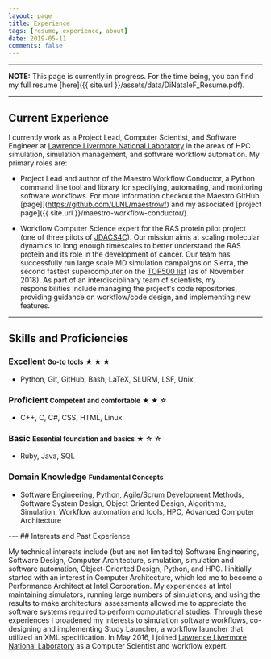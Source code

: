 ```yaml
---
layout: page
title: Experience
tags: [resume, experience, about]
date: 2019-05-11
comments: false
---
```


---

**NOTE:** This page is currently in progress. For the time being, you can find my full resume [here]({{ site.url }}/assets/data/DiNataleF_Resume.pdf).

---
## Current Experience
I currently work as a Project Lead, Computer Scientist, and Software Engineer at [Lawrence Livermore National Laboratory](https://www.llnl.gov) in the areas of HPC simulation, simulation management, and software workflow automation. My primary roles are:

+ Project Lead and author of the Maestro Workflow Conductor, a Python command line tool and library for specifying, automating, and monitoring software workflows. For more information checkout the Maestro GitHub [page]](https://github.com/LLNL/maestrowf) and my associated [project page]({{ site.url }}/maestro-workflow-conductor/).

+ Workflow Computer Science expert for the RAS protein pilot project (one of three pilots of [JDACS4C](https://datascience.cancer.gov/collaborations/joint-design-advanced-computing)). Our mission aims at scaling molecular dynamics to long enough timescales to better understand the RAS protein and its role in the development of cancer. Our team has successfully run large scale MD simulation campaigns on Sierra, the second fastest supercomputer on the [TOP500 list](https://www.top500.org/lists/2018/11/) (as of November 2018). As part of an interdisciplinary team of scientists, my responsibilities include managing the project's code repositories, providing guidance on workflow/code design, and implementing new features.

---
## Skills and Proficiencies
<h3><strong>Excellent</strong> <a style="font-size:80%">Go-to tools</a>
    <span><small>★ ★ ★</small></span>
</h3>
<ul>
    <li>Python, Git, GitHub, Bash, LaTeX, SLURM, LSF, Unix</li>
</ul>
<h3><strong>Proficient</strong> <a style="font-size:80%">Competent and comfortable</a>
    <span><small>★ ★ ☆</small></span>
</h3>
<ul>
    <li>C++, C, C#, CSS, HTML, Linux</li>
</ul>
<h3><strong>Basic</strong> <a style="font-size:80%">Essential foundation and basics</a>
    <span><small>★ ☆ ☆</small></span>
</h3>
<ul>
    <li>Ruby, Java, SQL</li>
</ul>
<h3><strong>Domain Knowledge</strong> <a style="font-size:80%">Fundamental Concepts</a></h3>
<ul>
    <li>Software Engineering, Python, Agile/Scrum Development Methods, Software System Design, Object Oriented Design, Algorithms, Simulation, Workflow automation and tools, HPC, Advanced Computer Architecture</li>
</ul>
---
## Interests and Past Experience

My technical interests include (but are not limited to) Software Engineering, Software Design, Computer Architecture, simulation, simulation and software automation, Object-Oriented Design, Python, and HPC. I initially started with an interest in Computer Architecture, which led me to become a Performance Architect at Intel Corporation. My experiences at Intel maintaining simulators, running large numbers of simulations, and using the results to make architectural assessments allowed me to appreciate the software systems required to perform computational studies. Through these experiences I broadened my interests to simulation software workflows, co-designing and implementing Study Launcher, a workflow launcher that utilized an XML specification. In May 2016, I joined [Lawrence Livermore National Laboratory](https://www.llnl.gov) as a Computer Scientist and workflow expert.
